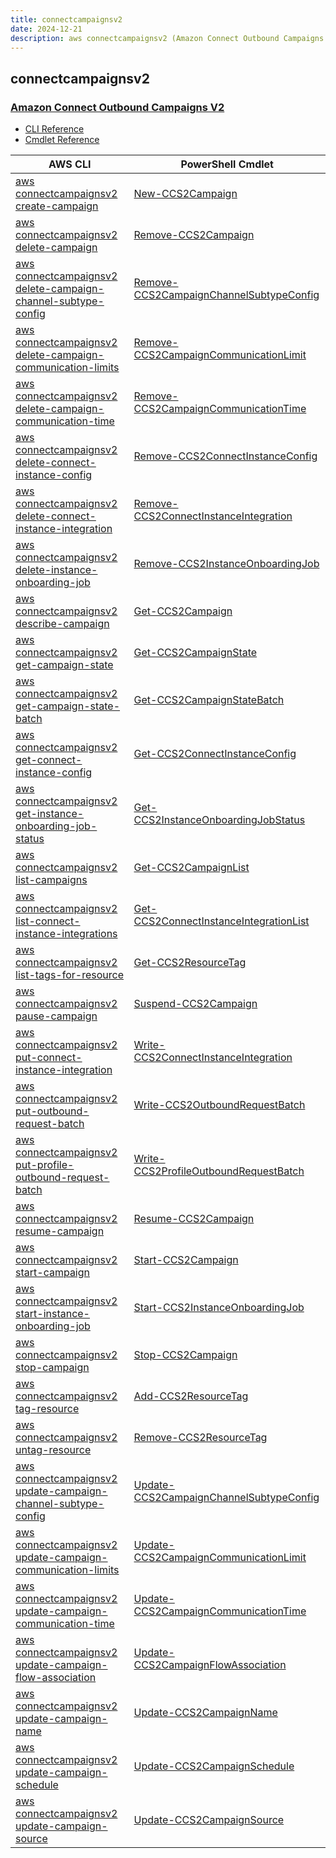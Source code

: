 ```yaml
---
title: connectcampaignsv2
date: 2024-12-21
description: aws connectcampaignsv2 (Amazon Connect Outbound Campaigns V2) command/cmdlet list.
---
```


## connectcampaignsv2

### [Amazon Connect Outbound Campaigns V2](https://aws.amazon.com/connect/outbound/)

* [CLI Reference](https://awscli.amazonaws.com/v2/documentation/api/latest/reference/connectcampaignsv2/index.html)
* [Cmdlet Reference](https://docs.aws.amazon.com/powershell/latest/reference/items/ConnectCampaignsV2_cmdlets.html)

|AWS CLI|PowerShell Cmdlet|
|----|----|
|[aws connectcampaignsv2 create-campaign](https://awscli.amazonaws.com/v2/documentation/api/latest/reference/connectcampaignsv2/create-campaign.html)|[New-CCS2Campaign](https://docs.aws.amazon.com/powershell/latest/reference/items/New-CCS2Campaign.html)|
|[aws connectcampaignsv2 delete-campaign](https://awscli.amazonaws.com/v2/documentation/api/latest/reference/connectcampaignsv2/delete-campaign.html)|[Remove-CCS2Campaign](https://docs.aws.amazon.com/powershell/latest/reference/items/Remove-CCS2Campaign.html)|
|[aws connectcampaignsv2 delete-campaign-channel-subtype-config](https://awscli.amazonaws.com/v2/documentation/api/latest/reference/connectcampaignsv2/delete-campaign-channel-subtype-config.html)|[Remove-CCS2CampaignChannelSubtypeConfig](https://docs.aws.amazon.com/powershell/latest/reference/items/Remove-CCS2CampaignChannelSubtypeConfig.html)|
|[aws connectcampaignsv2 delete-campaign-communication-limits](https://awscli.amazonaws.com/v2/documentation/api/latest/reference/connectcampaignsv2/delete-campaign-communication-limits.html)|[Remove-CCS2CampaignCommunicationLimit](https://docs.aws.amazon.com/powershell/latest/reference/items/Remove-CCS2CampaignCommunicationLimit.html)|
|[aws connectcampaignsv2 delete-campaign-communication-time](https://awscli.amazonaws.com/v2/documentation/api/latest/reference/connectcampaignsv2/delete-campaign-communication-time.html)|[Remove-CCS2CampaignCommunicationTime](https://docs.aws.amazon.com/powershell/latest/reference/items/Remove-CCS2CampaignCommunicationTime.html)|
|[aws connectcampaignsv2 delete-connect-instance-config](https://awscli.amazonaws.com/v2/documentation/api/latest/reference/connectcampaignsv2/delete-connect-instance-config.html)|[Remove-CCS2ConnectInstanceConfig](https://docs.aws.amazon.com/powershell/latest/reference/items/Remove-CCS2ConnectInstanceConfig.html)|
|[aws connectcampaignsv2 delete-connect-instance-integration](https://awscli.amazonaws.com/v2/documentation/api/latest/reference/connectcampaignsv2/delete-connect-instance-integration.html)|[Remove-CCS2ConnectInstanceIntegration](https://docs.aws.amazon.com/powershell/latest/reference/items/Remove-CCS2ConnectInstanceIntegration.html)|
|[aws connectcampaignsv2 delete-instance-onboarding-job](https://awscli.amazonaws.com/v2/documentation/api/latest/reference/connectcampaignsv2/delete-instance-onboarding-job.html)|[Remove-CCS2InstanceOnboardingJob](https://docs.aws.amazon.com/powershell/latest/reference/items/Remove-CCS2InstanceOnboardingJob.html)|
|[aws connectcampaignsv2 describe-campaign](https://awscli.amazonaws.com/v2/documentation/api/latest/reference/connectcampaignsv2/describe-campaign.html)|[Get-CCS2Campaign](https://docs.aws.amazon.com/powershell/latest/reference/items/Get-CCS2Campaign.html)|
|[aws connectcampaignsv2 get-campaign-state](https://awscli.amazonaws.com/v2/documentation/api/latest/reference/connectcampaignsv2/get-campaign-state.html)|[Get-CCS2CampaignState](https://docs.aws.amazon.com/powershell/latest/reference/items/Get-CCS2CampaignState.html)|
|[aws connectcampaignsv2 get-campaign-state-batch](https://awscli.amazonaws.com/v2/documentation/api/latest/reference/connectcampaignsv2/get-campaign-state-batch.html)|[Get-CCS2CampaignStateBatch](https://docs.aws.amazon.com/powershell/latest/reference/items/Get-CCS2CampaignStateBatch.html)|
|[aws connectcampaignsv2 get-connect-instance-config](https://awscli.amazonaws.com/v2/documentation/api/latest/reference/connectcampaignsv2/get-connect-instance-config.html)|[Get-CCS2ConnectInstanceConfig](https://docs.aws.amazon.com/powershell/latest/reference/items/Get-CCS2ConnectInstanceConfig.html)|
|[aws connectcampaignsv2 get-instance-onboarding-job-status](https://awscli.amazonaws.com/v2/documentation/api/latest/reference/connectcampaignsv2/get-instance-onboarding-job-status.html)|[Get-CCS2InstanceOnboardingJobStatus](https://docs.aws.amazon.com/powershell/latest/reference/items/Get-CCS2InstanceOnboardingJobStatus.html)|
|[aws connectcampaignsv2 list-campaigns](https://awscli.amazonaws.com/v2/documentation/api/latest/reference/connectcampaignsv2/list-campaigns.html)|[Get-CCS2CampaignList](https://docs.aws.amazon.com/powershell/latest/reference/items/Get-CCS2CampaignList.html)|
|[aws connectcampaignsv2 list-connect-instance-integrations](https://awscli.amazonaws.com/v2/documentation/api/latest/reference/connectcampaignsv2/list-connect-instance-integrations.html)|[Get-CCS2ConnectInstanceIntegrationList](https://docs.aws.amazon.com/powershell/latest/reference/items/Get-CCS2ConnectInstanceIntegrationList.html)|
|[aws connectcampaignsv2 list-tags-for-resource](https://awscli.amazonaws.com/v2/documentation/api/latest/reference/connectcampaignsv2/list-tags-for-resource.html)|[Get-CCS2ResourceTag](https://docs.aws.amazon.com/powershell/latest/reference/items/Get-CCS2ResourceTag.html)|
|[aws connectcampaignsv2 pause-campaign](https://awscli.amazonaws.com/v2/documentation/api/latest/reference/connectcampaignsv2/pause-campaign.html)|[Suspend-CCS2Campaign](https://docs.aws.amazon.com/powershell/latest/reference/items/Suspend-CCS2Campaign.html)|
|[aws connectcampaignsv2 put-connect-instance-integration](https://awscli.amazonaws.com/v2/documentation/api/latest/reference/connectcampaignsv2/put-connect-instance-integration.html)|[Write-CCS2ConnectInstanceIntegration](https://docs.aws.amazon.com/powershell/latest/reference/items/Write-CCS2ConnectInstanceIntegration.html)|
|[aws connectcampaignsv2 put-outbound-request-batch](https://awscli.amazonaws.com/v2/documentation/api/latest/reference/connectcampaignsv2/put-outbound-request-batch.html)|[Write-CCS2OutboundRequestBatch](https://docs.aws.amazon.com/powershell/latest/reference/items/Write-CCS2OutboundRequestBatch.html)|
|[aws connectcampaignsv2 put-profile-outbound-request-batch](https://awscli.amazonaws.com/v2/documentation/api/latest/reference/connectcampaignsv2/put-profile-outbound-request-batch.html)|[Write-CCS2ProfileOutboundRequestBatch](https://docs.aws.amazon.com/powershell/latest/reference/items/Write-CCS2ProfileOutboundRequestBatch.html)|
|[aws connectcampaignsv2 resume-campaign](https://awscli.amazonaws.com/v2/documentation/api/latest/reference/connectcampaignsv2/resume-campaign.html)|[Resume-CCS2Campaign](https://docs.aws.amazon.com/powershell/latest/reference/items/Resume-CCS2Campaign.html)|
|[aws connectcampaignsv2 start-campaign](https://awscli.amazonaws.com/v2/documentation/api/latest/reference/connectcampaignsv2/start-campaign.html)|[Start-CCS2Campaign](https://docs.aws.amazon.com/powershell/latest/reference/items/Start-CCS2Campaign.html)|
|[aws connectcampaignsv2 start-instance-onboarding-job](https://awscli.amazonaws.com/v2/documentation/api/latest/reference/connectcampaignsv2/start-instance-onboarding-job.html)|[Start-CCS2InstanceOnboardingJob](https://docs.aws.amazon.com/powershell/latest/reference/items/Start-CCS2InstanceOnboardingJob.html)|
|[aws connectcampaignsv2 stop-campaign](https://awscli.amazonaws.com/v2/documentation/api/latest/reference/connectcampaignsv2/stop-campaign.html)|[Stop-CCS2Campaign](https://docs.aws.amazon.com/powershell/latest/reference/items/Stop-CCS2Campaign.html)|
|[aws connectcampaignsv2 tag-resource](https://awscli.amazonaws.com/v2/documentation/api/latest/reference/connectcampaignsv2/tag-resource.html)|[Add-CCS2ResourceTag](https://docs.aws.amazon.com/powershell/latest/reference/items/Add-CCS2ResourceTag.html)|
|[aws connectcampaignsv2 untag-resource](https://awscli.amazonaws.com/v2/documentation/api/latest/reference/connectcampaignsv2/untag-resource.html)|[Remove-CCS2ResourceTag](https://docs.aws.amazon.com/powershell/latest/reference/items/Remove-CCS2ResourceTag.html)|
|[aws connectcampaignsv2 update-campaign-channel-subtype-config](https://awscli.amazonaws.com/v2/documentation/api/latest/reference/connectcampaignsv2/update-campaign-channel-subtype-config.html)|[Update-CCS2CampaignChannelSubtypeConfig](https://docs.aws.amazon.com/powershell/latest/reference/items/Update-CCS2CampaignChannelSubtypeConfig.html)|
|[aws connectcampaignsv2 update-campaign-communication-limits](https://awscli.amazonaws.com/v2/documentation/api/latest/reference/connectcampaignsv2/update-campaign-communication-limits.html)|[Update-CCS2CampaignCommunicationLimit](https://docs.aws.amazon.com/powershell/latest/reference/items/Update-CCS2CampaignCommunicationLimit.html)|
|[aws connectcampaignsv2 update-campaign-communication-time](https://awscli.amazonaws.com/v2/documentation/api/latest/reference/connectcampaignsv2/update-campaign-communication-time.html)|[Update-CCS2CampaignCommunicationTime](https://docs.aws.amazon.com/powershell/latest/reference/items/Update-CCS2CampaignCommunicationTime.html)|
|[aws connectcampaignsv2 update-campaign-flow-association](https://awscli.amazonaws.com/v2/documentation/api/latest/reference/connectcampaignsv2/update-campaign-flow-association.html)|[Update-CCS2CampaignFlowAssociation](https://docs.aws.amazon.com/powershell/latest/reference/items/Update-CCS2CampaignFlowAssociation.html)|
|[aws connectcampaignsv2 update-campaign-name](https://awscli.amazonaws.com/v2/documentation/api/latest/reference/connectcampaignsv2/update-campaign-name.html)|[Update-CCS2CampaignName](https://docs.aws.amazon.com/powershell/latest/reference/items/Update-CCS2CampaignName.html)|
|[aws connectcampaignsv2 update-campaign-schedule](https://awscli.amazonaws.com/v2/documentation/api/latest/reference/connectcampaignsv2/update-campaign-schedule.html)|[Update-CCS2CampaignSchedule](https://docs.aws.amazon.com/powershell/latest/reference/items/Update-CCS2CampaignSchedule.html)|
|[aws connectcampaignsv2 update-campaign-source](https://awscli.amazonaws.com/v2/documentation/api/latest/reference/connectcampaignsv2/update-campaign-source.html)|[Update-CCS2CampaignSource](https://docs.aws.amazon.com/powershell/latest/reference/items/Update-CCS2CampaignSource.html)|

